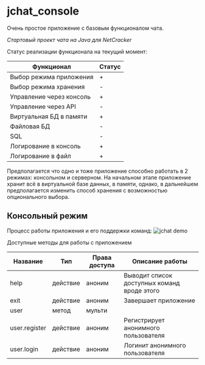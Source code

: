 # jchat_console
Очень простое приложение с базовым функционалом чата.

*Стартовый проект чата на Java для NetCracker*

Статус реализации функционала на текущий момент:

Функционал               | Статус |
------------------------ | ------ |
Выбор режима приложения  | +      |
Выбор режима хранения    | -      |
Управление через консоль | +      |
Управление через API     | -      |
Виртуальная БД в памяти  | +      |
Файловая БД              | -      |
SQL                      | -      |
Логирование в консоль    | +      |
Логирование в файл       | +      |



Предполагается что одно и тоже приложение способно работать в 2 режимах: консольном и серверном.
На начальном этапе приложение хранит всё в виртуальной базе данных, в памяти, однако, в дальнейшем предполагается изменить способ хранения с возможностью опционального выбора.

## Консольный режим

Процесс работы приложения и его поддержки команд:
![jchat demo](https://raw.githubusercontent.com/iLeonidze/jchat_console/master/app%20process.gif)

Доступные методы для работы с приложением

Название      | Тип       | Права доступа | Описание работы
------------- | --------- | ------------- | ---
help          | действие  | аноним        | Выводит список доступных команд вроде этого
exit          | действие  | аноним        | Завершает приложение
user          | метод     | мульти        | 
user.register | действие  | аноним        | Регистрирует анонимного пользователя
user.login    | действие  | аноним        | Логинит анонимного пользователя
